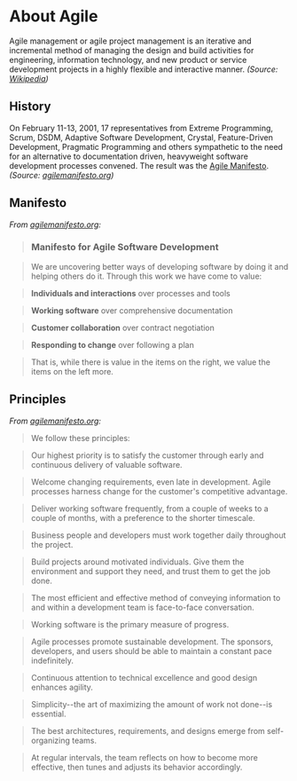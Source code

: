 # About Agile

Agile management or agile project management is an iterative and incremental method of managing the design and build activities for engineering, information technology, and new product or service development projects in a highly flexible and interactive manner. *(Source: [Wikipedia](http://en.wikipedia.org/wiki/Agile_management))*

## History

On February 11-13, 2001, 17 representatives from Extreme Programming, Scrum, DSDM, Adaptive Software Development, Crystal, Feature-Driven Development, Pragmatic Programming and others sympathetic to the need for an alternative to documentation driven, heavyweight software development processes convened. The result was the [Agile Manifesto](http://agilemanifesto.org). *(Source: [agilemanifesto.org](http://agilemanifesto.org/history.html))*

## Manifesto

*From [agilemanifesto.org](http://agilemanifesto.org/):*

> ### Manifesto for Agile Software Development

> We are uncovering better ways of developing
software by doing it and helping others do it.
Through this work we have come to value:

> **Individuals and interactions** over processes and tools

> **Working software** over comprehensive documentation

> **Customer collaboration** over contract negotiation

> **Responding to change** over following a plan

> That is, while there is value in the items on
the right, we value the items on the left more.

## Principles

*From [agilemanifesto.org](http://agilemanifesto.org/):*

> We follow these principles:

> Our highest priority is to satisfy the customer
> through early and continuous delivery
> of valuable software.

> Welcome changing requirements, even late in 
> development. Agile processes harness change for 
> the customer's competitive advantage.

> Deliver working software frequently, from a 
> couple of weeks to a couple of months, with a 
> preference to the shorter timescale.

> Business people and developers must work 
> together daily throughout the project.

> Build projects around motivated individuals. 
> Give them the environment and support they need, 
> and trust them to get the job done.

> The most efficient and effective method of 
> conveying information to and within a development 
team is face-to-face conversation.

> Working software is the primary measure of progress.

> Agile processes promote sustainable development. 
> The sponsors, developers, and users should be able 
to maintain a constant pace indefinitely.

> Continuous attention to technical excellence 
> and good design enhances agility.

> Simplicity--the art of maximizing the amount 
> of work not done--is essential.

> The best architectures, requirements, and designs 
> emerge from self-organizing teams.

> At regular intervals, the team reflects on how 
> to become more effective, then tunes and adjusts 
its behavior accordingly.

